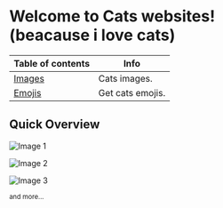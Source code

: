# Welcome to Cats websites! (beacause i love cats)

 
| Table of contents | Info          |
| ------- | ------------------ |
| [Images](pages/images.html)  | Cats images. |
| [Emojis]()   | Get cats emojis.             |

## Quick Overview

![Image 1]() 

![Image 2]() 

![Image 3]() 

<sup>and more...</sup>
